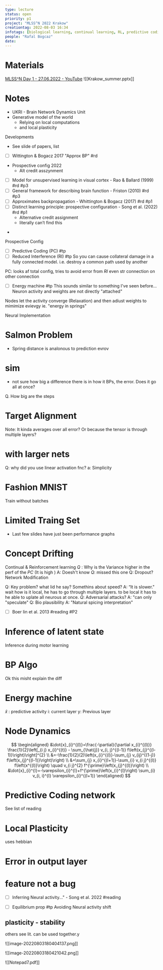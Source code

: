 ```yaml
---
type: lecture
status: open
priority: p1
project: "MLSS^N 2022 Krakow"
creationtag: 2022-08-03 16:34
infotags: [biological learning, continual learning, RL, predictive coding, springs]
people: "Rafal Bogcaz"
date:
---
```

# Materials
[MLSS^N Day 1 - 27.06.2022 - YouTube](https://youtu.be/N447XbErsGE?t=22212)
![[Krakow_summer.pptx]]


# Notes
- UKRI - Brain Network Dynamics Unit
- Generative model of the world
	- Relying on local computations
	- and local plasticity

 Developments
- See slide of papers, list
- [ ] Wittington \& Bogacz 2017 "Approx BP" #rd 
- Prospective config 2022
	- Alt credit asszynment

- [ ] Model for unsupervised learning in visual cortex - Rao & Ballard (1999) #rd #p3
- [ ] General framework for describing brain function - Friston (2010) #rd #p3
- [ ] Approximates backpropagation - Whittington & Bogacz (2017) #rd #p1
- [ ] Distinct learning principle: prospective configuration - Song et al. (2022) #rd #p1
	- Alternative credit assignment
	- literally can’t find this
- 

Prospective Config
- [ ] Predictive Coding (PC) #tp
- [ ] Reduced Interference (RI) #tp
So you can cause collateral damage in a fully connected model.
i.e. destroy a common path used by another

PC: looks af total config, tries to avoid error from $R I$ even str connection on other connection
- [ ] Energy machine #tp
This sounds similar to something I've seen before...
Neuron activity and weights are not directly "attached"

Nodes let the activity converge (Relaxation) and then adiust weights to mimimize evievgy
ie. "energy in springs"

Neural Implementation

# Salmon Problem
- Spring distance is analonous to prediction evrov

# sim
- not sure how big a difference there is in how it $\mathrm{BPs}$, the error. Does it go all at once?

Q. How big are the steps

# Target Alignment

Note:
It kinda averages over all error?
Or because the tensor is through multiple layers?

# with larger nets
Q: why did you use linear activation fnc?
a: Simplicity

# Fashion MNIST
Train without batches

# Limited Traing Set
- Last few slides have just been performance graphs

# Concept Drifting
Continual & Reinforcement learning
$Q$ : Why is the Variance higher in the perf of the $P C$ (It is high )
A: Doesh't know
$Q:$ missed this one
Q: Dropout? Network Modification



Q: Key problem? what lid he say?
Somethins about speed?
A: “It is slower." wait how is it local, he has to go through multiple layers. to be local it has to he able to uplate all neurous at once.
$Q:$ Adversarial attacks?
A: "can only "speculate"
Q: Bio plausibility
A: "Natural spicing interpretation"
- [ ] Boer lin et al. 2013 #reading #P2

# Inference of latent state

Inference during motor learning

# BP Algo
Ok this misht explain the diff
# Energy machine
$\hat{x}$ : predictive activity
i: current layer
y: Previous layer
# Node Dynamics

$$
\begin{aligned}
&\dot{x}_{i}^{(l)}=\frac{-\partial}{\partial x_{i}^{(l)}} \frac{1}{2}\left[_{i j} x_{i}^{(t)} - \sum_{\hat{j}} v_{i, j}^{(l-1)} f\left(x_{j}^{(l-1)}\right)\right]^{2}
\\
&=-\frac{1}{2}(2)\left(x_{i}^{(l)}-\sum_{j} v_{ij}^{(1-j)} f\left(x_{j}^{(l-1)}\right)\right)
\\
&+\sum_{j} x_{i}^{(l+1)}-\sum_{i} v_{i j}^{(l)} f\left(x^{(l)}\right) \quad v_{i j}^{2} f^{\prime}\left(x_{j}^{(l)}\right)
\\
&\dot{x}_{i}^{l}=-\varepsilon_{i}^{l}+f^{\prime}\left(x_{i}^{l}\right) \sum_{i} v_{i, i}^{l} \varepsilon_{i}^{(l+1)}
\end{aligned}
$$

# Predictive Coding network
See list of reading

# Local Plasticity
uses hebbian

# Error in output layer

# feature not a bug
- [ ] Inferring Neural activity..." - Song et al. 2022 #reading
- [ ] Equilibrium prop #tp
Avoiding Neural  activity shift


## plasticity - stability
others see lit.
can be used together.y

![[image-20220803180404137.png]]

![[image-20220803180421042.png]]

![[Notepad7.pdf]]
